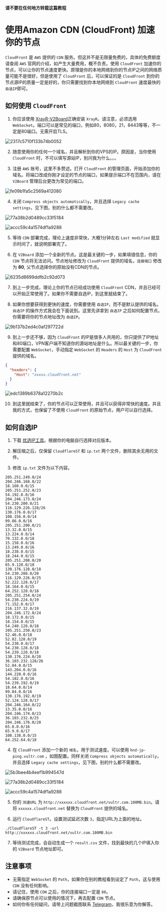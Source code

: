 <!--
 * @Author: Vincent Young
 * @Date: 2022-08-10 04:12:42
 * @LastEditors: Vincent Young
 * @LastEditTime: 2022-08-10 04:58:23
 * @FilePath: /XrayR-V2Board/CloudFront.md
 * @Telegram: https://t.me/missuo
 * 
 * Copyright © 2022 by Vincent, All Rights Reserved. 
-->
**请不要在任何地方转载这篇教程**

# 使用Amazon CDN (CloudFront) 加速你的节点

`CloudFront` 是 `AWS` 提供的 `CDN` 服务。但这并不是无限量免费的，具体的免费额度请查阅 `AWS` 官网的介绍，如产生大量费用，概不负责。使用 `CloudFront` 加速你的节点，可以让你的节点速度更快。原理是你的本地网络到你的节点IP之间的网络质量可能不是很好，但是使用了 `CloudFront` 后，可以保证的是 `CloudFront` 到你的节点源IP的质量一定是好的，你只需要找到你本地网络到 `CloudFront` 速度最快的 `自选IP`即可。

## 如何使用 `CloudFront`

1. 你应该使用 [XrayR-V2Board](https://github.com/missuo/XrayR-V2Board)正确安装 `XrayR`。请注意，必须选用 `WebSocket`。端口可以是常见的端口，例如80，8080，21，8443等等，不一定是80端口。无需开启TLS。

![2317c5710f133b74b0052](https://telegraph.eowo.us/file/2317c5710f133b74b0052.png)

2. 随意使用你的任何一个域名，并且解析到你的VPS的IP。原因是，当你使用 `CloudFront` 时，不可以填写源站IP，别问我为什么。。。

3. 注册 `AWS` 账号，这里不多赘述。打开 `CloudFront` 的管理页面，开始添加你的域名。将端口改成你刚才设定的节点的端口，如果提示端口不在范围内，请在 `V2Board` 管理后台更改为常见的端口。

![fe09b1fa5c2569a412080](https://telegraph.eowo.us/file/fe09b1fa5c2569a412080.png)

4. 关闭 `Compress objects automatically`，并且选择 `Legacy cache settings`，见下图，别的什么都不需要改。

![77a38b2d0489cc33f5184](https://telegraph.eowo.us/file/77a38b2d0489cc33f5184.png)

![accc59c4a1574df1a9288](https://telegraph.eowo.us/file/accc59c4a1574df1a9288.png)

5. 等待 `CDN` 部署完成，理论上速度非常快，大概1分钟左右 `Last modified` 就显示时间了，就说明部署完了。

6. 在 `V2Board` 添加一个全新的节点。这是最关键的一步，如果填错信息，你的 `CDN` 节点将无法访问。节点地址修改为 `CloudFront` 提供的域名，`连接端口` 修改为 **80**, 父节点选择你的原始没有CDN的节点。

![6235d8699ddfb2c92d073](https://telegraph.eowo.us/file/6235d8699ddfb2c92d073.png)

7. 到上一步完成，理论上你的节点已经成功使用 `CloudFront` CDN，并且已经可以开始正常使用了。如果你不需要自选IP，到这里就结束了。

8. 如果你想要获得到更快的速度，你需要使用 `自选IP`，而不是默认提供的域名。`自选IP` 的操作方式我会在下面说到。这里先讲拿到 `自选IP` 之后如何配置节点。你需要将你的节点地址改为 `自选IP`。

![9b137b2ed4c0af297722d](https://telegraph.eowo.us/file/9b137b2ed4c0af297722d.png)

9. 到上一步还不够，因为 `CloudFront` 的IP是很多人共用的，你只提供了IP地址和80端口，VPN客户端不知道你的源站地址是什么。所以最关键的一步，你需要配置 `WebSocket`，手动指定 `WebSocket` 的 `Headers` 的 `Host` 为 `CloudFront` 提供的域名。

~~~json
{
  "headers": {
    "Host": "xxxxx.cloudfront.net"
  }
}
~~~

![edc1389b6378a12270b2c](https://telegraph.eowo.us/file/edc1389b6378a12270b2c.png)

10. 到这里就结束了，你的节点可以正常使用，并且可以获得非常快的速度。并且我的方式，也保留了不使用 `CloudFront` 的原始节点，用户可以自行选择。

## 如何自选IP

1. 下载 [优选IP工具](https://github.com/XIU2/CloudflareSpeedTest/releases)。根据你的电脑自行选择对应版本。

2. 解压缩之后，仅保留 `CloudflareST` 和 `ip.txt` 两个文件，删除其余无用的文件。

3. 修改 `ip.txt` 文件为以下内容。

~~~
205.251.249.0/24
204.246.168.0/22
18.160.0.0/15
205.251.252.0/23
54.192.0.0/16
204.246.173.0/24
54.230.200.0/21
116.129.226.128/26
130.176.0.0/17
108.156.0.0/14
99.86.0.0/16
205.251.200.0/21
13.32.0.0/15
13.224.0.0/14
70.132.0.0/18
15.158.0.0/16
13.249.0.0/16
18.238.0.0/15
18.244.0.0/15
205.251.208.0/20
65.9.128.0/18
130.176.128.0/18
54.230.208.0/20
116.129.226.0/25
52.222.128.0/17
18.164.0.0/15
64.252.128.0/18
205.251.254.0/24
54.230.224.0/19
71.152.0.0/17
216.137.32.0/19
204.246.172.0/24
18.172.0.0/15
18.154.0.0/15
54.240.128.0/18
205.251.250.0/23
52.46.0.0/18
52.82.128.0/19
54.230.0.0/17
54.230.128.0/18
54.239.128.0/18
130.176.224.0/20
36.103.232.128/26
52.84.0.0/15
143.204.0.0/16
144.220.0.0/16
54.182.0.0/16
54.239.192.0/19
18.64.0.0/14
99.84.0.0/16
130.176.192.0/19
52.124.128.0/17
204.246.164.0/22
13.35.0.0/16
204.246.174.0/23
36.103.232.0/25
204.246.176.0/20
65.8.0.0/16
65.9.0.0/17
108.138.0.0/15
64.252.64.0/18
~~~

4. 在 `CloudFront` 添加一个新的 `域名`，用于测试速度。可以使用 `hnd-jp-ping.vultr.com` ，如图配置。同样关闭 `Compress objects automatically`，并且选择 `Legacy cache settings`，见下图，别的什么都不需要改。

![5b3bee4b4eef1b994547d](https://telegraph.eowo.us/file/5b3bee4b4eef1b994547d.png)

![77a38b2d0489cc33f5184](https://telegraph.eowo.us/file/77a38b2d0489cc33f5184.png)

![accc59c4a1574df1a9288](https://telegraph.eowo.us/file/accc59c4a1574df1a9288.png)

5. 你的 `测速URL` 为 `http://xxxxxx.cloudfront.net/vultr.com.100MB.bin`。请将 `xxxxxx.cloudfront.net` 替换为 `CloudFront` 提供的域名。

6. 运行 `CloudflareST`。设置测试延迟次数 `3`，指定URL为上面的地址。
~~~shell
./CloudflareST -t 3 -url http://xxxxxx.cloudfront.net/vultr.com.100MB.bin
~~~

7. 等待测试完成，会自动生成一个 `result.csv` 文件，找到最快的几个IP填入你的 `V2Board` 节点地址即可。

## 注意事项

- 无需指定 `WebSocket` 的 `Path`，如果你在别的教程看到设定了 `Path`，这与使用 `CDN` 没有任何影响。
- 请记住，使用 `CDN` 之后，你的连接端口一定是 `80`。
- 请确保原节点可以使用的情况下，再去配置 `CDN` 节点。
- 如何你有任何疑问，请带上问题截图联系 [Telegram](https://t.me/missuo)，我很乐意为你解答。